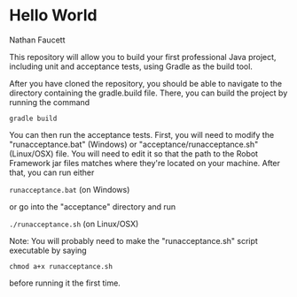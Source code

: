 Hello World
===========

Nathan Faucett

This repository will allow you to build your first professional Java
project, including unit and acceptance tests, using Gradle as the
build tool.

After you have cloned the repository, you should be able to navigate
to the directory containing the gradle.build file. There, you can
build the project by running the command

`gradle build`

You can then run the acceptance tests. First, you will need to modify
the "runacceptance.bat" (Windows) or "acceptance/runacceptance.sh"
(Linux/OSX) file. You will need to edit it so that the path to the
Robot Framework jar files matches where they're located on your machine.
After that, you can run either

`runacceptance.bat`  (on Windows)

or go into the "acceptance" directory and run

`./runacceptance.sh` (on Linux/OSX)

Note: You will probably need to make the "runacceptance.sh" script
executable by saying

`chmod a+x runacceptance.sh`

before running it the first time.

